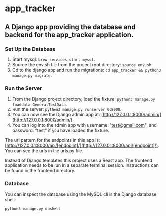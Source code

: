 # app_tracker

## A Django app providing the database and backend for the app_tracker application. 

### Set Up the Database
1) Start mysql: `brew services start mysql`. 
2) Source the env.sh file from the project root directory: `source env.sh`.
3) Cd to the django app and run the migrations: `cd app_tracker && python3 manage.py migrate`.

### Run the Server
1) From the Django project directory, load the fixture: `python3 manage.py loaddata GeneralTestData`. 
2) Run the server: `python3 manage.py runserver 0:8000`. 
3) You can now see the Django admin app at: [http://127.0.0.1:8000/admin/](http://127.0.0.1:8000/admin/)
4) You can log into the admin app with username: "test@gmail.com", and password: "test" if you have loaded the fixture. 

The url pattern for the endpoints in this app is: [http://127.0.0.1:8000/api/[endpoint]/](http://127.0.0.1:8000/api/[endpoint]/). You can see the urls in the urls.py file. 

Instead of Django templates this project uses a React app. The frontend application needs to be run in a separate terminal session. Instructions can be found in the frontend directory.

### Database

You can inspect the database using the MySQL cli in the Django database shell:
```
python3 manage.py dbshell
```

